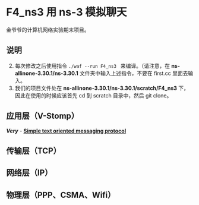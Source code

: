 # F4_ns3 用 ns-3 模拟聊天

金爷爷的计算机网络实验期末项目。

## 说明

2. 每次修改之后使用指令 `./waf --run F4_ns3 ` 来编译。（请注意，在 **ns-allinone-3.30.1/ns-3.30.1** 文件夹中输入上述指令，不要在 first.cc 里面去输入。
2. 我们的项目文件处在 **ns-allinone-3.30.1/ns-3.30.1/scratch/F4_ns3** 下，因此在使用的时候应该首先 cd 到 scratch 目录中，然后 git clone。

## 应用层（V-Stomp）

***Very*** - **[Simple text oriented messaging protocol](http://stomp.github.com/ )**



## 传输层（TCP）



## 网络层（IP）



## 物理层（PPP、CSMA、Wifi）



 